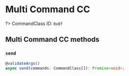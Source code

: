 # Multi Command CC

?> CommandClass ID: `0x8f`

## Multi Command CC methods

### `send`

```ts
@validateArgs()
async send(commands: CommandClass[]): Promise<void>;
```
